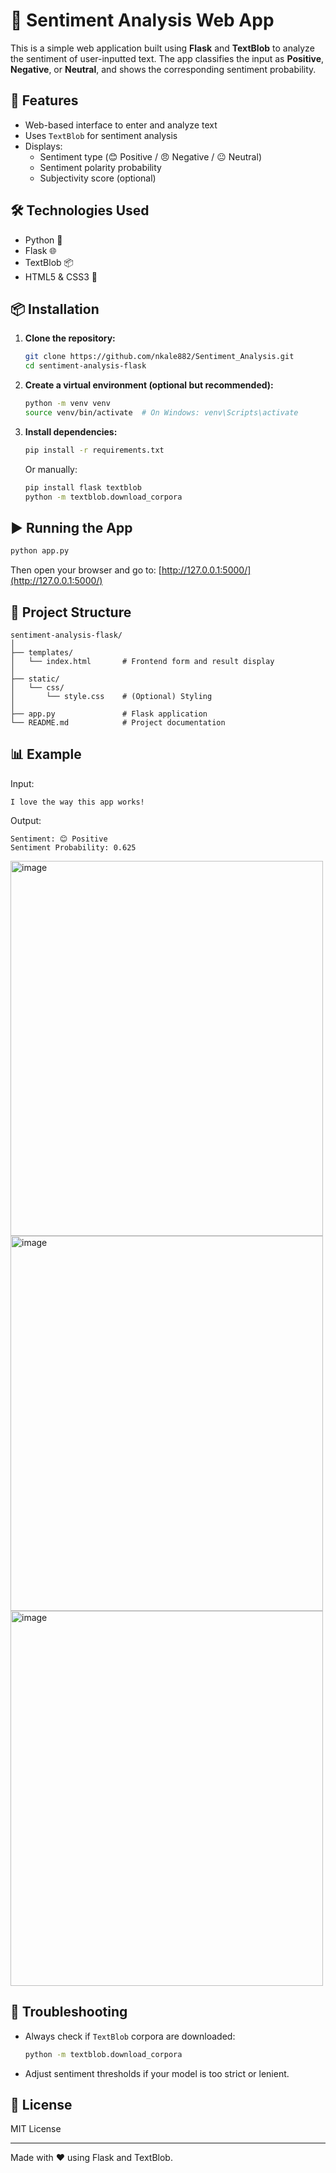 # 🧠 Sentiment Analysis Web App

This is a simple web application built using **Flask** and **TextBlob** to analyze the sentiment of user-inputted text. The app classifies the input as **Positive**, **Negative**, or **Neutral**, and shows the corresponding sentiment probability.

## 🚀 Features

- Web-based interface to enter and analyze text
- Uses `TextBlob` for sentiment analysis
- Displays:
  - Sentiment type (😊 Positive / 😠 Negative / 😐 Neutral)
  - Sentiment polarity probability
  - Subjectivity score (optional)

## 🛠️ Technologies Used

- Python 🐍
- Flask 🌐
- TextBlob 📦
- HTML5 & CSS3 🧾

## 📦 Installation

1. **Clone the repository:**
   ```bash
   git clone https://github.com/nkale882/Sentiment_Analysis.git
   cd sentiment-analysis-flask
   ```

2. **Create a virtual environment (optional but recommended):**
   ```bash
   python -m venv venv
   source venv/bin/activate  # On Windows: venv\Scripts\activate
   ```

3. **Install dependencies:**
   ```bash
   pip install -r requirements.txt
   ```

   Or manually:
   ```bash
   pip install flask textblob
   python -m textblob.download_corpora
   ```

## ▶️ Running the App

```bash
python app.py
```

Then open your browser and go to: [http://127.0.0.1:5000/](http://127.0.0.1:5000/)

## 📁 Project Structure

```
sentiment-analysis-flask/
│
├── templates/
│   └── index.html       # Frontend form and result display
│
├── static/
│   └── css/
│       └── style.css    # (Optional) Styling
│
├── app.py               # Flask application
└── README.md            # Project documentation
```

## 📊 Example

Input:
```
I love the way this app works!
```

Output:
```
Sentiment: 😊 Positive
Sentiment Probability: 0.625
```
<img width="500" height="600" alt="image" src="https://github.com/user-attachments/assets/39c85160-5254-4277-9143-9275827b2fc9" />
<img width="500" height="600" alt="image" src="https://github.com/user-attachments/assets/d35babce-49c5-4aca-8634-3436ee200254" />
<img width="500" height="600" alt="image" position=center src="https://github.com/user-attachments/assets/7d132280-93be-4488-bc7b-d1710d2d3a2c" />

## 🧪 Troubleshooting

- Always check if `TextBlob` corpora are downloaded:
  ```bash
  python -m textblob.download_corpora
  ```
- Adjust sentiment thresholds if your model is too strict or lenient.

## 📃 License

MIT License

---

Made with ❤️ using Flask and TextBlob.

